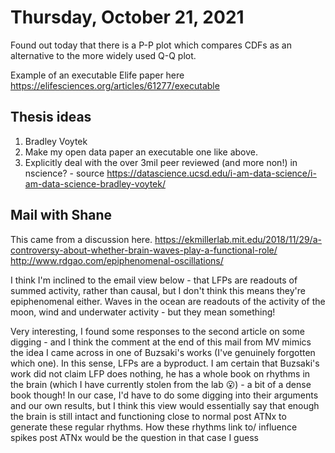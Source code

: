 # Thursday, October 21, 2021

Found out today that there is a P-P plot which compares CDFs as an alternative to the more widely used Q-Q plot.

Example of an executable Elife paper here https://elifesciences.org/articles/61277/executable

## Thesis ideas

1. Bradley Voytek
2. Make my open data paper an executable one like above. 
3. Explicitly deal with the over 3mil peer reviewed (and more non!) in nscience? - source https://datascience.ucsd.edu/i-am-data-science/i-am-data-science-bradley-voytek/

## Mail with Shane

This came from a discussion here. https://ekmillerlab.mit.edu/2018/11/29/a-controversy-about-whether-brain-waves-play-a-functional-role/  http://www.rdgao.com/epiphenomenal-oscillations/

I think I'm inclined to the email view below - that LFPs are readouts of summed activity, rather than causal, but I don't think this means they're epiphenomenal either. Waves in the ocean are readouts of the activity of the moon, wind and underwater activity - but they mean something!

Very interesting, I found some responses to the second article on some digging - and I think the comment at the end of this mail from MV mimics the idea I came across in one of Buzsaki's works (I've genuinely forgotten which one). In this sense, LFPs are a byproduct. I am certain that Buzsaki's work did not claim LFP does nothing, he has a whole book on rhythms in the brain (which I have currently stolen from the lab 😮) - a bit of a dense book though! In our case, I'd have to do some digging into their arguments and our own results, but I think this view would essentially say that enough the brain is still intact and functioning close to normal post ATNx to generate these regular rhythms. How these rhythms link to/ influence spikes post ATNx would be the question in that case I guess
